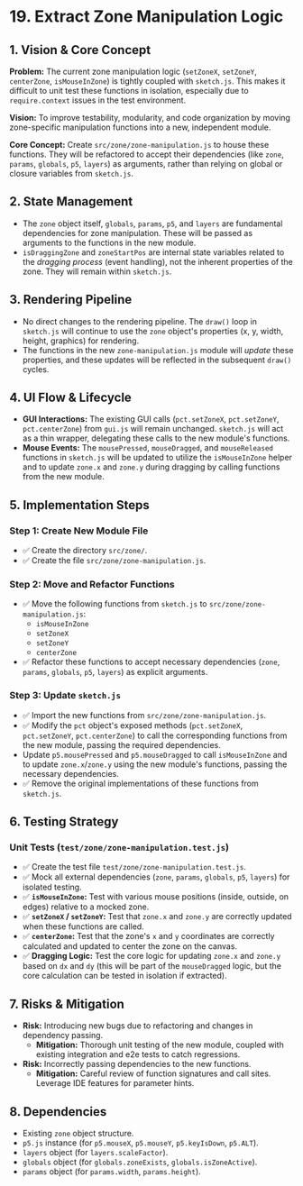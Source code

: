 # 19. Extract Zone Manipulation Logic

## 1. Vision & Core Concept

**Problem:** The current zone manipulation logic (`setZoneX`, `setZoneY`, `centerZone`, `isMouseInZone`) is tightly coupled with `sketch.js`. This makes it difficult to unit test these functions in isolation, especially due to `require.context` issues in the test environment.

**Vision:** To improve testability, modularity, and code organization by moving zone-specific manipulation functions into a new, independent module.

**Core Concept:** Create `src/zone/zone-manipulation.js` to house these functions. They will be refactored to accept their dependencies (like `zone`, `params`, `globals`, `p5`, `layers`) as arguments, rather than relying on global or closure variables from `sketch.js`.

## 2. State Management

*   The `zone` object itself, `globals`, `params`, `p5`, and `layers` are fundamental dependencies for zone manipulation. These will be passed as arguments to the functions in the new module.
*   `isDraggingZone` and `zoneStartPos` are internal state variables related to the *dragging process* (event handling), not the inherent properties of the zone. They will remain within `sketch.js`.

## 3. Rendering Pipeline

*   No direct changes to the rendering pipeline. The `draw()` loop in `sketch.js` will continue to use the `zone` object's properties (x, y, width, height, graphics) for rendering.
*   The functions in the new `zone-manipulation.js` module will *update* these properties, and these updates will be reflected in the subsequent `draw()` cycles.

## 4. UI Flow & Lifecycle

*   **GUI Interactions:** The existing GUI calls (`pct.setZoneX`, `pct.setZoneY`, `pct.centerZone`) from `gui.js` will remain unchanged. `sketch.js` will act as a thin wrapper, delegating these calls to the new module's functions.
*   **Mouse Events:** The `mousePressed`, `mouseDragged`, and `mouseReleased` functions in `sketch.js` will be updated to utilize the `isMouseInZone` helper and to update `zone.x` and `zone.y` during dragging by calling functions from the new module.

## 5. Implementation Steps

### Step 1: Create New Module File

*   ✅ Create the directory `src/zone/`.
*   ✅ Create the file `src/zone/zone-manipulation.js`.

### Step 2: Move and Refactor Functions

*   ✅ Move the following functions from `sketch.js` to `src/zone/zone-manipulation.js`:
    *   `isMouseInZone`
    *   `setZoneX`
    *   `setZoneY`
    *   `centerZone`
*   ✅ Refactor these functions to accept necessary dependencies (`zone`, `params`, `globals`, `p5`, `layers`) as explicit arguments.

### Step 3: Update `sketch.js`

*   ✅ Import the new functions from `src/zone/zone-manipulation.js`.
*   ✅ Modify the `pct` object's exposed methods (`pct.setZoneX`, `pct.setZoneY`, `pct.centerZone`) to call the corresponding functions from the new module, passing the required dependencies.
*   Update `p5.mousePressed` and `p5.mouseDragged` to call `isMouseInZone` and to update `zone.x`/`zone.y` using the new module's functions, passing the necessary dependencies.
*   ✅ Remove the original implementations of these functions from `sketch.js`.

## 6. Testing Strategy

### Unit Tests (`test/zone/zone-manipulation.test.js`)

*   ✅ Create the test file `test/zone/zone-manipulation.test.js`.
*   ✅ Mock all external dependencies (`zone`, `params`, `globals`, `p5`, `layers`) for isolated testing.
*   ✅ **`isMouseInZone`:** Test with various mouse positions (inside, outside, on edges) relative to a mocked zone.
*   ✅ **`setZoneX` / `setZoneY`:** Test that `zone.x` and `zone.y` are correctly updated when these functions are called.
*   ✅ **`centerZone`:** Test that the zone's `x` and `y` coordinates are correctly calculated and updated to center the zone on the canvas.
*   ✅ **Dragging Logic:** Test the core logic for updating `zone.x` and `zone.y` based on `dx` and `dy` (this will be part of the `mouseDragged` logic, but the core calculation can be tested in isolation if extracted).

## 7. Risks & Mitigation

*   **Risk:** Introducing new bugs due to refactoring and changes in dependency passing.
    *   **Mitigation:** Thorough unit testing of the new module, coupled with existing integration and e2e tests to catch regressions.
*   **Risk:** Incorrectly passing dependencies to the new functions.
    *   **Mitigation:** Careful review of function signatures and call sites. Leverage IDE features for parameter hints.

## 8. Dependencies

*   Existing `zone` object structure.
*   `p5.js` instance (for `p5.mouseX`, `p5.mouseY`, `p5.keyIsDown`, `p5.ALT`).
*   `layers` object (for `layers.scaleFactor`).
*   `globals` object (for `globals.zoneExists`, `globals.isZoneActive`).
*   `params` object (for `params.width`, `params.height`).